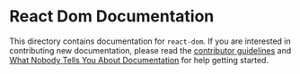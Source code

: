 # React Dom Documentation

This directory contains documentation for `react-dom`. If you are interested in contributing new documentation, please read the [contributor guidelines](../CONTRIBUTING.md) and [What Nobody Tells You About Documentation](https://documentation.divio.com) for help getting started.
